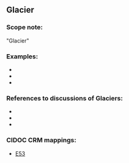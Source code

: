 
## Glacier 

###  Scope note: 
"Glacier" 

### Examples: 

* 
* 
* 

### References to discussions of Glaciers:

* 

* 

* 

### CIDOC CRM mappings: 

* [E53](http://www.cidoc-crm.org/Entity/e53-place/version-6.2.2)

